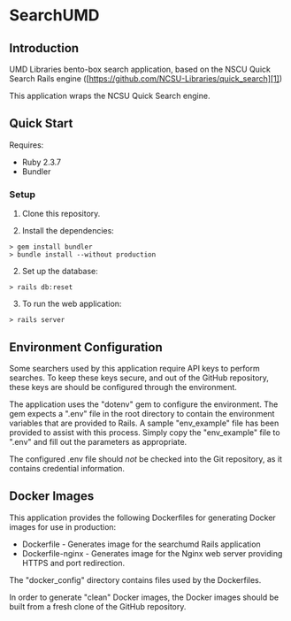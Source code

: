 # SearchUMD

## Introduction

UMD Libraries bento-box search application, based on the NSCU Quick Search
Rails engine ([https://github.com/NCSU-Libraries/quick_search][1])

This application wraps the NCSU Quick Search engine.

## Quick Start

Requires:

* Ruby 2.3.7
* Bundler

### Setup

1) Clone this repository.

2) Install the dependencies:

```
> gem install bundler
> bundle install --without production
```

2) Set up the database:

```
> rails db:reset
```

3) To run the web application:

```
> rails server
```

## Environment Configuration

Some searchers used by this application require API keys to perform searches.
To keep these keys secure, and out of the GitHub repository, these keys are
should be configured through the environment.

The application uses the "dotenv" gem to configure the environment.
The gem expects a ".env" file in the root directory to contain the environment
variables that are provided to Rails. A sample "env_example" file has been
provided to assist with this process. Simply copy the "env_example" file to
".env" and fill out the parameters as appropriate.

The configured .env file should _not_ be checked into the Git repository, as it
contains credential information.

## Docker Images

This application provides the following Dockerfiles for generating Docker images
for use in production:

* Dockerfile - Generates image for the searchumd Rails application
* Dockerfile-nginx - Generates image for the Nginx web server providing HTTPS
    and port redirection.

The "docker_config" directory contains files used by the Dockerfiles.

In order to generate "clean" Docker images, the Docker images should be
built from a fresh clone of the GitHub repository.

[1]: https://github.com/NCSU-Libraries/quick_search
